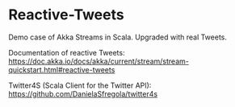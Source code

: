 # Reactive-Tweets

Demo case of Akka Streams in Scala. 
Upgraded with real Tweets.

Documentation of reactive Tweets: 
https://doc.akka.io/docs/akka/current/stream/stream-quickstart.html#reactive-tweets

Twitter4S (Scala Client for the Twitter API): 
https://github.com/DanielaSfregola/twitter4s